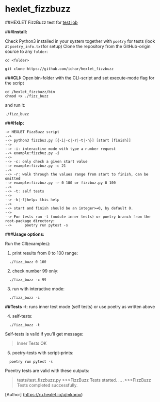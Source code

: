 # hexlet_fizzbuzz

##HEXLET FizzBuzz test for [test job](https://hexlet-ru.notion.site/8b301b64d4834a3e91f709f8ada1187a)

###**Install:**

Check Python3 installed in your system together with `poetry` for tests (look at `poetry_info.txt`for setup)
Clone the repository from the GitHub-origin source to any `folder`:
```
cd <folder>
```

```
git clone https://github.com/ichar/hexlet_fizzbuzz
```

###**CLI:**
Open bin-folder with the CLI-script and set execute-mode flag for the script
```
cd /hexlet_fizzbuzz/bin
chmod +x ./fizz_buzz
```
and run it:
```
./fizz_buzz
```

###**Help:**
```
-> HEXLET FizzBuzz script
--> 
--> python3 fizzbuz.py [{-i|-c|-r|-t|-h}] [start [finish]]
--> 
--> -i: interactive mode with type a number request
--> example:fizzbuz.py -i
--> 
--> -c: only check a given start value
--> example:fizzbuz.py -c 21
--> 
--> -r: walk through the values range from start to finish, can be omitted
--> example:fizzbuz.py -r 0 100 or fizzbuz.py 0 100
--> 
--> -t: self tests
--> 
--> -h|-?|help: this help
--> 
--> start and finish should be an integer>=0, by default 0.
--> 
--> For tests run -t (module inner tests) or poetry branch from the root-package directory:
-->      poetry run pytest -s
```
###**Usage options:**

Run the ClI(examples):
  1) print results from 0 to 100 range:
```
  ./fizz_buzz 0 100
```
  2) check number 99 only:
```
  ./fizz_buzz -c 99
```
  3) run with interactive mode:
```
  ./fizz_buzz -i
```

**##Tests**
  -t: runs inner test mode (self tests) or use poetry as written above

  4) self-tests:
```
  ./fizz_buzz -t
```
Self-tests is valid if you'll get message:

>Inner Tests OK

  5) poetry-tests with script-prints:
```
  poetry run pytest -s
```
Poentry tests are valid with these outputs:

>tests/test_fizzbuzz.py >>>FizzBuzz Tests started.
>...
>.>>>FizzBuzz Tests completed successfully.




[Author] (https://ru.hexlet.io/u/mkarox)
